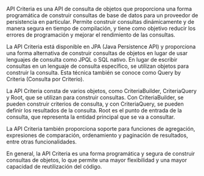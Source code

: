 API Criteria es una API de consulta de objetos que proporciona una forma programática de construir consultas de base de datos para un proveedor de persistencia en particular. Permite construir consultas dinámicamente y de manera segura en tiempo de compilación, y tiene como objetivo reducir los errores de programación y mejorar el rendimiento de las consultas.

La API Criteria está disponible en JPA (Java Persistence API) y proporciona una forma alternativa de construir consultas de objetos en lugar de usar lenguajes de consulta como JPQL o SQL nativo. En lugar de escribir consultas en un lenguaje de consulta específico, se utilizan objetos para construir la consulta. Esta técnica también se conoce como Query by Criteria (Consulta por Criterio).

La API Criteria consta de varios objetos, como CriteriaBuilder, CriteriaQuery y Root, que se utilizan para construir consultas. Con CriteriaBuilder, se pueden construir criterios de consulta, y con CriteriaQuery, se pueden definir los resultados de la consulta. Root es el punto de entrada de la consulta, que representa la entidad principal que se va a consultar.

La API Criteria también proporciona soporte para funciones de agregación, expresiones de comparación, ordenamiento y paginación de resultados, entre otras funcionalidades.

En general, la API Criteria es una forma programática y segura de construir consultas de objetos, lo que permite una mayor flexibilidad y una mayor capacidad de reutilización del código.